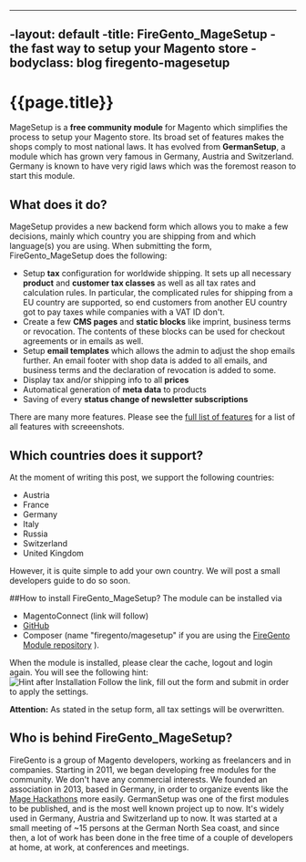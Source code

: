 ----
-layout: default
-title: FireGento_MageSetup - the fast way to setup your Magento store
-bodyclass: blog firegento-magesetup
----

# {{page.title}} 
MageSetup is a **free community module** for Magento which simplifies the process to setup your Magento store. 
Its broad set of features makes the shops comply to most national laws.
It has evolved from **GermanSetup**, a module which has grown very famous in Germany, Austria and Switzerland. Germany is known to have very rigid laws which was the foremost reason to start this module. 

## What does it do?

MageSetup provides a new backend form which allows you to make a few decisions, mainly which country you are shipping from and which language(s) you are using. When submitting the form, FireGento_MageSetup does the following:
  
* Setup **tax** configuration for worldwide shipping. It sets up all necessary **product** and **customer tax classes** as well as all tax rates and calculation rules. 
   In particular, the complicated rules for shipping from a EU country are supported, so end customers from another EU country got to pay taxes while companies with a VAT ID don't.
* Create a few **CMS pages** and **static blocks** like imprint, business terms or revocation. The contents of these blocks can be used for checkout agreements or in emails as well.
* Setup **email templates** which allows the admin to adjust the shop emails further. An email footer with shop data is added to all emails, and business terms and the declaration of revocation is added to some.
* Display tax and/or shipping info to all **prices**
* Automatical generation of **meta data** to products
* Saving of every **status change of newsletter subscriptions**

There are many more features. Please see the [full list of features](https://github.com/firegento/firegento-magesetup/blob/development/docs/features/features.markdown) for a list of all features with screeenshots.

## Which countries does it support?
At the moment of writing this post, we support the following countries:

* Austria
* France
* Germany
* Italy
* Russia
* Switzerland
* United Kingdom

However, it is quite simple to add your own country. We will post a small developers guide to do so soon. 

##How to install FireGento_MageSetup?
The module can be installed via 

* MagentoConnect (link will follow)
* [GitHub](https://github.com/firegento/firegento-magesetup/)
* Composer (name "firegento/magesetup" if you are using the [FireGento Module repository](http://packages.firegento.com/) ).

When the module is installed, please clear the cache, logout and login again. You will see the following hint:  
![Hint after Installation](https://raw.github.com/firegento/firegento-magesetup/development/docs/features/images/install-hint.png "Hint after Installation")
Follow the link, fill out the form and submit in order to apply the settings.

**Attention:** As stated in the setup form, all tax settings will be overwritten.

## Who is behind FireGento_MageSetup?
FireGento is a group of Magento developers, working as freelancers and in companies. Starting in 2011, we began developing free modules for the community. 
We don't have any commercial interests. We founded an association in 2013, based in Germany, in order to organize events like the [Mage Hackathons](http://www.mage-hackathon.de/) more easily.
GermanSetup was one of the first modules to be published, and is the most well known project up to now. It's widely used in Germany, Austria and Switzerland up to now. 
It was started at a small meeting of ~15 persons at the German North Sea coast, and since then, a lot of work has been done in the free time of a couple of developers at home, at work, at conferences and meetings. 
